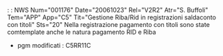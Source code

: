  :  : NWS Num="001176" Date="20061023" Rel="V2R2" Atr="S. Buffoli" Tem="APP" App="C5" Tit="Gestione Riba/Rid in registrazioni saldaconto con titoli" Sts="20"
Nella registrazione pagamento con titoli sono state comtemplate anche le natura pagamento RID e Riba

-  pgm modificati :  C5RR11C
